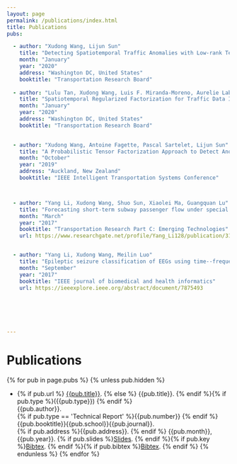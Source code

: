 ```yaml
---
layout: page
permalink: /publications/index.html
title: Publications
pubs:

  - author: "Xudong Wang, Lijun Sun"
    title: "Detecting Spatiotemporal Traffic Anomalies with Low-rank Tensor Regression"
    month: "January"
    year: "2020"
    address: "Washington DC, United States"
    booktitle: "Transportation Research Board"
    
  - author: "Lulu Tan, Xudong Wang, Luis F. Miranda-Moreno, Aurelie Labbe, Lijun Sun"
    title: "Spatiotemporal Regularized Factorization for Traffic Data Imputation"
    month: "January"
    year: "2020"
    address: "Washington DC, United States"
    booktitle: "Transportation Research Board"
    

  - author: "Xudong Wang, Antoine Fagette, Pascal Sartelet, Lijun Sun"
    title: "A Probabilistic Tensor Factorization Approach to Detect Anomalies in Spatiotemporal Traffic Activities"
    month: "October"
    year: "2019"
    address: "Auckland, New Zealand"
    booktitle: "IEEE Intelligent Transportation Systems Conference"



  - author: "Yang Li, Xudong Wang, Shuo Sun, Xiaolei Ma, Guangquan Lu"
    title: "Forecasting short-term subway passenger flow under special events scenarios using multiscale radial basis function networks"
    month: "March"
    year: "2017"
    booktitle: "Transportation Research Part C: Emerging Technologies"
    url: https://www.researchgate.net/profile/Yang_Li128/publication/313670218_Forecasting_Short-term_Subway_Passenger_Flow_under_Special_Events_Scenarios_using_Multiscale_Radial_Basis_Function_Networks/links/59f89e000f7e9b553ec0b958/Forecasting-Short-term-Subway-Passenger-Flow-under-Special-Events-Scenarios-using-Multiscale-Radial-Basis-Function-Networks.pdf


  - author: "Yang Li, Xudong Wang, Meilin Luo"
    title: "Epileptic seizure classification of EEGs using time--frequency analysis based multiscale radial basis functions"
    month: "September"
    year: "2017"
    booktitle: "IEEE journal of biomedical and health informatics"
    url: https://ieeexplore.ieee.org/abstract/document/7875493



 


---
```


# Publications

{% for pub in page.pubs %}
{% unless pub.hidden %}
  - {% if pub.url %} [{{pub.title}}]({{pub.url}}).
    {% else %} {{pub.title}}.
    {% endif %}{% if pub.type %}({{pub.type}})
    {% endif %}<br>
    {{pub.author}}.<br>
    {% if pub.type == 'Technical Report' %}{{pub.number}}
    {% endif %}{{pub.booktitle}}{{pub.school}}{{pub.journal}}.<br>
    {% if pub.address %}{{pub.address}}.
    {% endif %} {{pub.month}}, {{pub.year}}. {% if pub.slides %}[Slides]({{pub.slides}}).
    {% endif %}{% if pub.key %}[Bibtex](http://groups.csail.mit.edu/commit/bibtex.cgi?key={{pub.key}}).
    {% endif %}{% if pub.bibtex %}[Bibtex]({{pub.bibtex}}).
    {% endif %}
{% endunless %}
{% endfor %}



